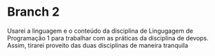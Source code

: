# Branch 2

Usarei a linguagem e o conteúdo da disciplina de Lingugagem de Programação 1 para trabalhar com as práticas da disciplina de devops. Assim, tirarei proveito das duas disciplinas de maneira tranquila